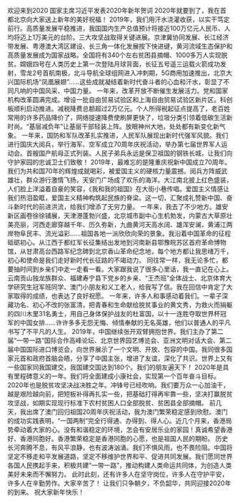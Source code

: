 欢迎来到2020
国家主席习近平发表2020年新年贺词
2020年就要到了，我在首都北京向大家送上新年的美好祝福！
2019年，我们用汗水浇灌收获，以实干笃定前行。高质量发展平稳推进，我国国内生产总值预计将接近100万亿元人民币、人均将迈上1万美元的台阶。三大攻坚战取得关键进展。京津冀协同发展、长江经济带发展、粤港澳大湾区建设、长三角一体化发展按下快进键，黄河流域生态保护和高质量发展成为国家战略。全国将有340个左右贫困县摘帽、1000多万人实现脱贫。嫦娥四号在人类历史上第一次登陆月球背面，长征五号遥三运载火箭成功发射，雪龙2号首航南极，北斗导航全球组网进入冲刺期，5G商用加速推出，北京大兴国际机场“凤凰展翅”……这些成就凝结着新时代奋斗者的心血和汗水，彰显了不同凡响的中国风采、中国力量。
一年来，改革开放不断催生发展活力。党和国家机构改革圆满完成。增设一批自由贸易试验区和上海自由贸易试验区新片区。科创板顺利启动推进。减税降费总额超过2万亿元。个人所得税起征点提高了，老百姓常用的许多药品降价了，网络提速降费使刷屏更快了，垃圾分类引领着低碳生活新时尚。“基层减负年”让基层干部轻装上阵。放眼神州大地，处处都有新变化新气象。
一年来，国防和军队改革扎实推进，人民军队展现出新时代强军风貌。我们进行国庆大阅兵，举行海军、空军成立70周年庆祝活动，举办第七届世界军人运动会。首艘国产航母正式列装。人民子弟兵永远是保卫祖国的钢铁长城，让我们向守护家园的忠诚卫士们致敬！
2019年，最难忘的是隆重庆祝新中国成立70周年。我们为共和国70年的辉煌成就喝彩，被爱国主义的硬核力量震撼。阅兵方阵威武雄壮，群众游行激情飞扬，天安门广场成了欢乐的海洋。大江南北披上红色盛装，人们脸上洋溢着自豪的笑容，《我和我的祖国》在大街小巷传唱。爱国主义情感让我们热泪盈眶，爱国主义精神构筑起民族的脊梁。这一切，汇聚成礼赞新中国、奋斗新时代的前进洪流，给我们增添了无穷力量。
一年来，我去了不少地方。雄安新区画卷徐徐铺展，天津港蓬勃兴盛，北京城市副中心生机勃发，内蒙古大草原壮美亮丽，河西走廊穿越千年、历久弥新，九曲黄河天高水阔、雄浑安澜，黄浦江两岸物阜民丰、流光溢彩……祖国各地一派欣欣向荣的景象。我沿着中国革命的征程砥砺初心。从江西于都红军长征集结出发地到河南新县鄂豫皖苏区首府革命博物馆，从甘肃高台西路军纪念碑到北京香山革命纪念地，每个地方都让我思绪万千，初心和使命是我们走好新时代长征路的不竭动力。
同往常一样，我无论多忙，都要抽时间到乡亲们中走一走看一看。大家跟我说了很多心里话，我一直记在心上。云南贡山独龙族群众、福建寿宁县下党乡的乡亲、“王杰班”全体战士、北京体育大学研究生冠军班同学、澳门小朋友和义工老人，给我写了信。我在回信中肯定了大家取得的成绩，也表达了良好祝愿。
一年来，许多人和事感动着我们。一辈子深藏功名、初心不改的张富清，把青春和生命献给脱贫事业的黄文秀，为救火而捐躯的四川木里31名勇士，用自己身体保护战友的杜富国，以十一连胜夺取世界杯冠军的中国女排……许许多多无怨无悔、倾情奉献的无名英雄，他们以普通人的平凡书写了不平凡的人生。
2019年，中国继续张开双臂拥抱世界。我们主办了第二届“一带一路”国际合作高峰论坛、北京世界园艺博览会、亚洲文明对话大会、第二届中国国际进口博览会，向世界展示了一个文明、开放、包容的中国。我同很多国家元首和政府首脑会晤，分享了中国主张，增进了友谊，深化了共识。世界上又有一些国家同我国建交，我国建交国达到180个。我们的朋友遍天下！
2020年是具有里程碑意义的一年。我们将全面建成小康社会，实现第一个百年奋斗目标。2020年也是脱贫攻坚决战决胜之年。冲锋号已经吹响。我们要万众一心加油干，越是艰险越向前，把短板补得再扎实一些，把基础打得再牢靠一些，坚决打赢脱贫攻坚战，如期实现现行标准下农村贫困人口全部脱贫、贫困县全部摘帽。
前几天，我出席了澳门回归祖国20周年庆祝活动，我为澳门繁荣稳定感到欣慰。澳门的成功实践表明，“一国两制”完全行得通、办得到、得人心。近几个月来，香港局势牵动着大家的心。没有和谐稳定的环境，怎会有安居乐业的家园！真诚希望香港好、香港同胞好。香港繁荣稳定是香港同胞的心愿，也是祖国人民的期盼。
历史长河奔腾不息，有风平浪静，也有波涛汹涌。我们不惧风雨，也不畏险阻。中国将坚定不移走和平发展道路，坚定不移维护世界和平、促进共同发展。我们愿同世界各国人民携起手来，积极共建“一带一路”，推动构建人类命运共同体，为创造人类美好未来而不懈努力。
此时此刻，还有许多人在坚守岗位，许多人在守护平安，许多人在辛勤劳作。大家辛苦了！
让我们只争朝夕，不负韶华，共同迎接2020年的到来。
祝大家新年快乐！

